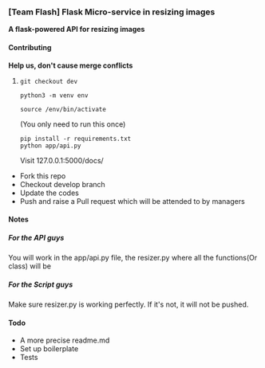 ### [Team Flash] Flask Micro-service in resizing images

**A flask-powered API for resizing images**






#### Contributing

**Help us, don't cause merge conflicts**

1. ~~~
   git checkout dev
   ~~~
   
   ~~~ 
   python3 -m venv env
   
   source /env/bin/activate
   ~~~
   
   (You only need to run this once)
   
   ~~~
   pip install -r requirements.txt
   python app/api.py
   ~~~
   
   Visit 127.0.0.1:5000/docs/
   

- Fork this repo
- Checkout develop branch
- Update the codes
- Push and raise a Pull request which will be attended to by managers


#### Notes

##### For the API guys

You will work in the app/api.py file, the resizer.py where all the functions(Or class) will be

##### For the Script guys

Make sure resizer.py is working perfectly. If it's not, it will not be pushed.

#### Todo

- A more precise readme.md
- Set up boilerplate
- Tests
